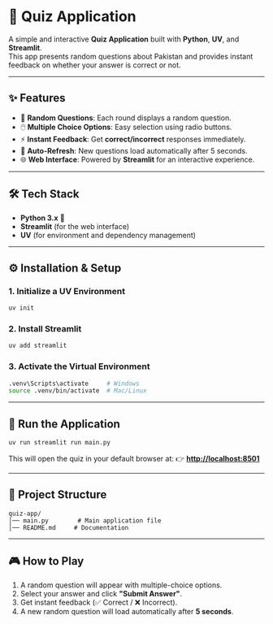 # 📝 Quiz Application

A simple and interactive **Quiz Application** built with **Python**, **UV**, and **Streamlit**.  
This app presents random questions about Pakistan and provides instant feedback on whether your answer is correct or not.  

---

## ✨ **Features**
- 🎯 **Random Questions**: Each round displays a random question.  
- 🖱️ **Multiple Choice Options**: Easy selection using radio buttons.  
- ⚡ **Instant Feedback**: Get **correct/incorrect** responses immediately.  
- 🔄 **Auto-Refresh**: New questions load automatically after 5 seconds.  
- 🌐 **Web Interface**: Powered by **Streamlit** for an interactive experience.

---

## 🛠 **Tech Stack**
- **Python 3.x** 🐍  
- **Streamlit** (for the web interface)  
- **UV** (for environment and dependency management)  

---

## ⚙️ **Installation & Setup**

### **1. Initialize a UV Environment**
```bash
uv init
````

### **2. Install Streamlit**

```bash
uv add streamlit
```

### **3. Activate the Virtual Environment**

```bash
.venv\Scripts\activate     # Windows
source .venv/bin/activate  # Mac/Linux
```

---

## 🚀 **Run the Application**

```bash
uv run streamlit run main.py
```

This will open the quiz in your default browser at:
👉 **[http://localhost:8501](http://localhost:8501)**

---

## 📂 **Project Structure**

```
quiz-app/
│── main.py        # Main application file
│── README.md     # Documentation
```
---

## 🎮 **How to Play**

1. A random question will appear with multiple-choice options.
2. Select your answer and click **"Submit Answer"**.
3. Get instant feedback (✅ Correct / ❌ Incorrect).
4. A new random question will load automatically after **5 seconds**.
